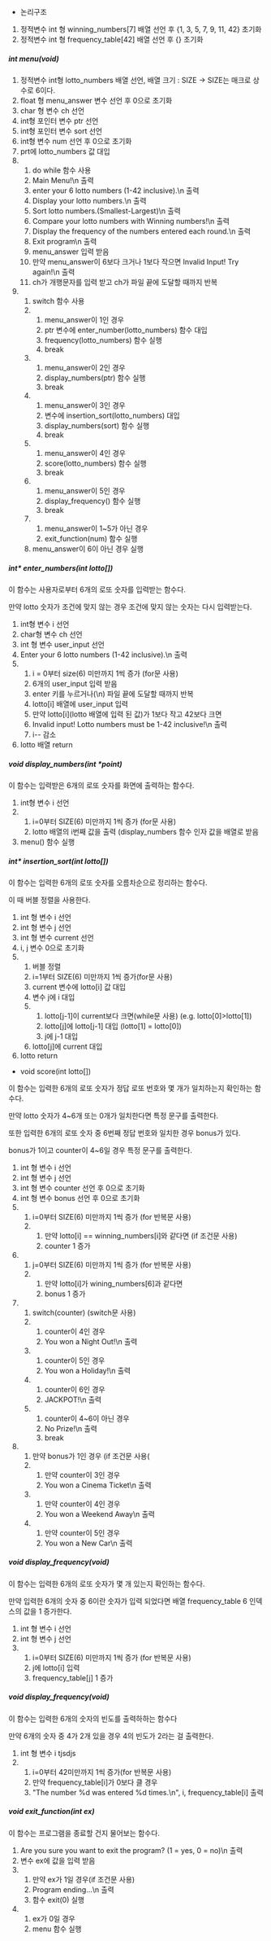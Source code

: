 - 논리구조

1. 정적변수 int 형 winning_numbers[7] 배열 선언 후 {1, 3, 5, 7, 9, 11, 42} 초기화
2. 정적변수 int 형 frequency_table[42] 배열 선언 후 {} 초기화

##### int menu(void)

1. 정적변수 int형 lotto_numbers 배열 선언, 배열 크기 : SIZE -> SIZE는 매크로 상수로 6이다.
2. float 형 menu_answer 변수 선언 후 0으로 초기화
3. char 형 변수 ch 선언
4. int형 포인터 변수 ptr 선언
5. int형 포인터 변수 sort 선언
6. int형 변수 num 선언 후 0으로 초기화
7. prt에 lotto_numbers 값 대입
8. 1. do while 함수 사용
   2. Main Menu!\n 출력
   3. enter your 6 lotto numbers (1-42 inclusive).\n 출력
   4. Display your lotto numbers.\n 출력
   5. Sort lotto numbers.(Smallest-Largest)\n 출력
   6. Compare your lotto numbers with Winning numbers!\n 출력
   7. Display the frequency of the numbers entered each round.\n 출력
   8. Exit program\n 출력
   9. menu_answer 입력 받음
   10. 만약 menu_answer이 6보다 크거나 1보다 작으면 Invalid Input! Try again!\n 출력
   11. ch가 개행문자를 입력 받고 ch가 파일 끝에 도달할 때까지 반복
9. 1. switch 함수 사용
   2. 1. menu_answer이 1인 경우
      2. ptr 변수에 enter_number(lotto_numbers) 함수 대입
      3. frequency(lotto_numbers) 함수 실행
      4. break
   3. 1. menu_answer이 2인 경우
      2. display_numbers(ptr) 함수 실행
      3. break
   4. 1. menu_answer이 3인 경우
      2. 변수에  insertion_sort(lotto_numbers) 대입
      3. display_numbers(sort) 함수 실행
      4. break
   5. 1. menu_answer이 4인 경우
      2. score(lotto_numbers) 함수 실행
      3. break
   6. 1. menu_answer이 5인 경우
      2. display_frequency() 함수 실행
      3. break
   7. 1. menu_answer이 1~5가 아닌 경우
      2. exit_function(num) 함수 실행
   8. menu_answer이 6이 아닌 경우 실행



##### int* enter_numbers(int lotto[])

이 함수는 사용자로부터 6개의 로또 숫자를 입력받는 함수다. 

만약 lotto 숫자가 조건에 맞지 않는 경우 조건에 맞지 않는 숫자는 다시 입력받는다. 

1. int형 변수 i 선언
2. char형 변수 ch 선언
3. int 형 변수 user_input 선언
4. Enter your 6 lotto numbers (1-42 inclusive).\n 출력
5. 1. i = 0부터 size(6) 미만까지 1씩 증가 (for문 사용)
   2. 6개의 user_input 입력 받음
   3. enter 키를 누르거나(\n) 파일 끝에 도달할 때까지 반복
   4. lotto[i] 배열에 user_input 입력
   5. 만약 lotto[i](lotto 배열에 입력 된 값)가 1보다 작고 42보다 크면
   6. Invalid input! Lotto numbers must be 1-42 inclusive!\n 출력
   7. i-- 감소
6. lotto 배열 return



##### void display_numbers(int *point)

이 함수는 입력받은 6개의 로또 숫자를 화면에 출력하는 함수다. 

1. int형 변수 i 선언
2. 1. i=0부터 SIZE(6) 미만까지 1씩 증가 (for문 사용)
   2. lotto 배열의 i번째 값을 출력 (display_numbers 함수 인자 값을 배열로 받음
3. menu() 함수 실행


##### int* insertion_sort(int lotto[])

이 함수는 입력한 6개의 로또 숫자를 오름차순으로 정리하는 함수다. 

이 때 버블 정렬을 사용한다. 

1. int 형 변수 i 선언
2. int 형 변수 j 선언
3. int 형 변수 current 선언
4. i, j 변수 0으로 초기화
5. 1. 버블 정렬
   2. i=1부터 SIZE(6) 미만까지 1씩 증가(for문 사용)
   3. current 변수에 lotto[i] 값 대입
   4. 변수 j에 i 대입
   5. 1. lotto[j-1]이 current보다 크면(while문 사용) (e.g. lotto[0]>lotto[1])
      2. lotto[j]에 lotto[j-1] 대입 (lotto[1] = lotto[0])
      3. j에 j-1 대입
   5. lotto[j]에 current 대입
6. lotto return


- void score(int lotto[]) 

이 함수는 입력한 6개의 로또 숫자가 정답 로또 번호와 몇 개가 일치하는지 확인하는 함수다. 

만약 lotto 숫자가 4~6개 또는 0개가 일치한다면 특정 문구를 출력한다. 

또한 입력한 6개의 로또 숫자 중 6번째 정답 번호와 일치한 경우 bonus가 있다. 

bonus가 1이고 counter이 4~6일 경우 특정 문구를 출력한다. 

1. int 형 변수 i 선언
2. int 형 변수 j 선언
3. int 형 변수 counter 선언 후 0으로 초기화
4. int 형 변수 bonus 선언 후 0으로 초기화
5. 1. i=0부터 SIZE(6) 미만까지 1씩 증가 (for 반복문 사용)
   2. 1. 만약 lotto[i] == winning_numbers[i]와 같다면 (if 조건문 사용)
      2. counter 1 증가
6. 1. j=0부터 SIZE(6) 미만까지 1씩 증가 (for 반복문 사용)
   2. 1. 만약 lotto[i]가 wining_numbers[6]과 같다면
      2. bonus 1 증가
7. 1. switch(counter) (switch문 사용)
   2. 1. counter이 4인 경우
      2. You won a Night Out!\n 출력
   3. 1. counter이 5인 경우
      2. You won a Holiday!\n 출력
   4. 1. counter이 6인 경우
      2. JACKPOT!\n 출력
   5. 1. counter이 4~6이 아닌 경우
      2. No Prize!\n 출력
      3. break
8. 1. 만약 bonus가 1인 경우 (if 조건문 사용(
   2. 1. 만약 counter이 3인 경우
      2. You won a Cinema Ticket\n 출력
   3. 1. 만약 counter이 4인 경우
      2. You won a Weekend Away\n 출력
   4. 1. 만약 counter이 5인 경우
      2. You won a New Car\n 출력

##### void display_frequency(void)

이 함수는 입력한 6개의 로또 숫자가 몇 개 있는지 확인하는 함수다. 

만약 입력한 6개의 숫자 중 6이란 숫자가 입력 되었다면 배열 frequency_table 6 인덱스의 값을 1 증가한다. 


1. int 형 변수 i 선언
2. int 형 변수 j 선언
3. 1. i=0부터 SIZE(6) 미만까지 1씩 증가 (for 반복문 사용)
   2. j에 lotto[i] 입력
   3. frequency_table[j] 1 증가

##### void display_frequency(void)

이 함수는 입력한 6개의 숫자의 빈도를 출력하하는 함수다

만약 6개의 숫자 중 4가 2개 있을 경우 4의 빈도가 2라는 걸 출력한다. 

1. int 형 변수 i tjsdjs
2. 1. i=0부터 42미만까지 1씩 증가(for 반복문 사용)
   2. 만약 frequency_table[i]가 0보다 클 경우
   3. "The number %d was entered %d times.\n", i, frequency_table[i] 출력
  
##### void exit_function(int ex)

이 함수는 프로그램을 종료할 건지 물어보는 함수다. 

1. Are you sure you want to exit the program? (1 = yes, 0 = no)\n 출력
2. 변수 ex에 값을 입력 받음
3. 1. 만약 ex가 1일 경우(if 조건문 사용)
   2. Program ending...\n 출력
   3. 함수 exit(0) 실행
4. 1. ex가 0일 경우
   2.  menu 함수 실행 
      
   
